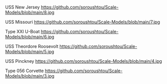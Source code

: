 USS New Jersey
https://github.com/soroushtou/Scale-Models/blob/main/8.jpg


USS Missouri
https://github.com/soroushtou/Scale-Models/blob/main/7.jpg


Type XXI U-Boat
https://github.com/soroushtou/Scale-Models/blob/main/6.jpg


USS Theordore Roosevolt
https://github.com/soroushtou/Scale-Models/blob/main/5.jpg


USS Pinckney
https://github.com/soroushtou/Scale-Models/blob/main/4.jpg


Type 056 Corvette
https://github.com/soroushtou/Scale-Models/blob/main/3.jpg
